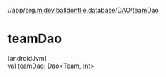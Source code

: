 //[app](../../../index.md)/[org.mjdev.balldontlie.database](../index.md)/[DAO](index.md)/[teamDao](team-dao.md)

# teamDao

[androidJvm]\
val [teamDao](team-dao.md): Dao&lt;[Team](../../org.mjdev.balldontlie.model/-team/index.md), [Int](https://kotlinlang.org/api/latest/jvm/stdlib/kotlin/-int/index.html)&gt;
